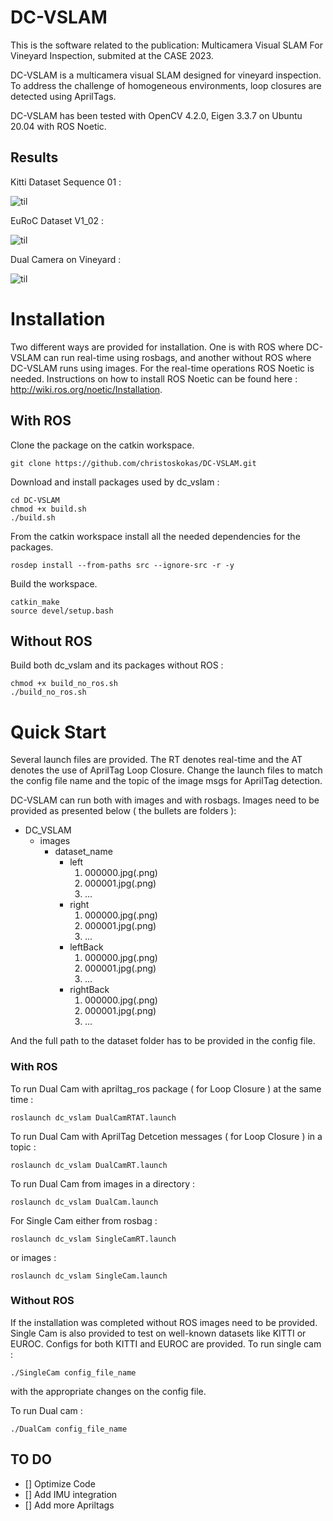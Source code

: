# DC-VSLAM
This is the software related to the publication: Multicamera Visual SLAM For Vineyard Inspection, submited at the CASE 2023.

DC-VSLAM is a multicamera visual SLAM designed for vineyard inspection. To address the challenge of homogeneous environments, loop closures are detected using AprilTags.

DC-VSLAM has been tested with OpenCV 4.2.0, Eigen 3.3.7 on Ubuntu 20.04 with ROS Noetic.

## Results

Kitti Dataset Sequence 01 :

![til](./results/kitti_01.gif)

EuRoC Dataset V1_02 :

![til](./results/V1_02.gif)


Dual Camera on Vineyard :

![til](./results/vine_vid.gif)


# Installation

Two different ways are provided for installation. One is with ROS where DC-VSLAM can run real-time using rosbags, and another without ROS where DC-VSLAM runs using images. For the real-time operations ROS Noetic is needed.  Instructions on how to install ROS Noetic can be found here : http://wiki.ros.org/noetic/Installation.

## With ROS

Clone the package on the catkin workspace.

```
git clone https://github.com/christoskokas/DC-VSLAM.git
```

Download and install packages used by dc_vslam :

```
cd DC-VSLAM
chmod +x build.sh
./build.sh
```

From the catkin workspace install all the needed dependencies for the packages.

```
rosdep install --from-paths src --ignore-src -r -y
```

Build the workspace.

```
catkin_make
source devel/setup.bash
```

## Without ROS

Build both dc_vslam and its packages without ROS :

```
chmod +x build_no_ros.sh
./build_no_ros.sh
```

# Quick Start

Several launch files are provided. The RT denotes real-time and the AT denotes the use of AprilTag Loop Closure. Change the launch files to match the config file name and the topic of the image msgs for AprilTag detection.

DC-VSLAM can run both with images and with rosbags. Images need to be provided as presented below ( the bullets are folders ): 

- DC_VSLAM
  - images
    - dataset_name
      - left
        1. 000000.jpg(.png)
        2. 000001.jpg(.png)
        3. ...
      - right
        1. 000000.jpg(.png)
        2. 000001.jpg(.png)
        3. ...
      - leftBack
        1. 000000.jpg(.png)
        2. 000001.jpg(.png)
        3. ...
      - rightBack
        1. 000000.jpg(.png)
        2. 000001.jpg(.png)
        3. ...

And the full path to the dataset folder has to be provided in the config file.

### With ROS

To run Dual Cam with apriltag_ros package ( for Loop Closure ) at the same time :

```
roslaunch dc_vslam DualCamRTAT.launch
```

To run Dual Cam with AprilTag Detcetion messages ( for Loop Closure ) in a topic :

```
roslaunch dc_vslam DualCamRT.launch
```

To run Dual Cam from images in a directory :

```
roslaunch dc_vslam DualCam.launch
```

For Single Cam either from rosbag :

```
roslaunch dc_vslam SingleCamRT.launch
```

or images : 

```
roslaunch dc_vslam SingleCam.launch
```

### Without ROS

If the installation was completed without ROS images need to be provided. Single Cam is also provided to test on well-known datasets like KITTI or EUROC. Configs for both KITTI and EUROC are provided. To run single cam :

```
./SingleCam config_file_name
```

with the appropriate changes on the config file.

To run Dual cam : 

```
./DualCam config_file_name
```

## TO DO

- [] Optimize Code
- [] Add IMU integration
- [] Add more Apriltags

